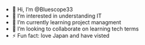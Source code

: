 - 👋 Hi, I’m @Bluescope33
- 👀 I’m interested in understanding IT 
- 🌱 I’m currently learning project managment
- 💞️ I’m looking to collaborate on learning tech terms
- ⚡ Fun fact: love Japan and have visted 

<!---
Bluescope33/Bluescope33 is a ✨ special ✨ repository because its `README.md` (this file) appears on your GitHub profile.
You can click the Preview link to take a look at your changes.
--->
